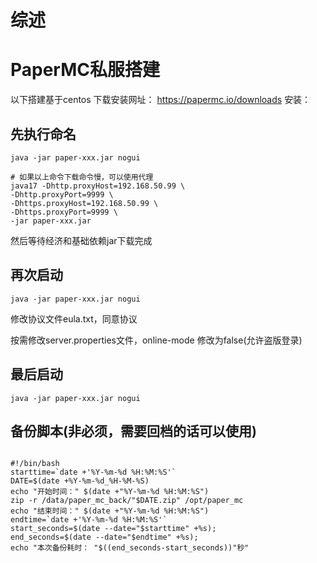 # 综述

# PaperMC私服搭建
以下搭建基于centos
下载安装网址：
https://papermc.io/downloads
安装：

## 先执行命名
```shell
java -jar paper-xxx.jar nogui
```
```shell
# 如果以上命令下载命令慢，可以使用代理
java17 -Dhttp.proxyHost=192.168.50.99 \
-Dhttp.proxyPort=9999 \
-Dhttps.proxyHost=192.168.50.99 \
-Dhttps.proxyPort=9999 \
-jar paper-xxx.jar
```
然后等待经济和基础依赖jar下载完成
## 再次启动
```shell
java -jar paper-xxx.jar nogui
```

 修改协议文件eula.txt，同意协议

 按需修改server.properties文件，online-mode 修改为false(允许盗版登录)

## 最后启动
```shell
java -jar paper-xxx.jar nogui
```

## 备份脚本(非必须，需要回档的话可以使用)
```shell

#!/bin/bash
starttime=`date +'%Y-%m-%d %H:%M:%S'`
DATE=$(date +%Y-%m-%d_%H-%M-%S)
echo "开始时间：" $(date +"%Y-%m-%d %H:%M:%S")
zip -r /data/paper_mc_back/"$DATE.zip" /opt/paper_mc
echo "结束时间：" $(date +"%Y-%m-%d %H:%M:%S")
endtime=`date +'%Y-%m-%d %H:%M:%S'`
start_seconds=$(date --date="$starttime" +%s);
end_seconds=$(date --date="$endtime" +%s);
echo "本次备份耗时： "$((end_seconds-start_seconds))"秒"
```